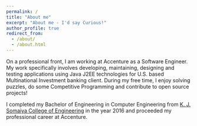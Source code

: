 ```yaml
---
permalink: /
title: "About me"
excerpt: "About me - I'd say Curious!"
author_profile: true
redirect_from: 
  - /about/
  - /about.html
---
```



On a professional front, I am working at Accenture as a Software Engineer. My work specifically involves developing, maintaining, designing and testing applications using Java J2EE technologies for U.S. based Multinational Investment banking client. During my free time, I enjoy solving puzzles, do some Competitive Programming and contribute to open source projects!

I completed my Bachelor of Engineering in Computer Engineering from [K. J. Somaiya College of Engineering](https://www.somaiya.edu/kjsce) in the year 2016 and proceeded my professional career at Accenture.
